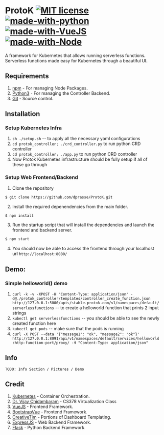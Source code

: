 # ProtoK [![MIT license](https://img.shields.io/badge/License-MIT-blue.svg)](https://lbesson.mit-license.org/) [![made-with-python](https://img.shields.io/badge/Made%20with-Python-1f425f.svg)](https://www.python.org/) [![made-with-VueJS](https://img.shields.io/badge/Made%20with-VueJS-1f425f.svg)](https://vuejs.org/) [![made-with-Node](https://img.shields.io/badge/Made%20with-Node-1f425f.svg)](https://nodejs.org/)



A framework for Kubernetes that allows running serverless functions.
Serverless functions made easy for Kubernetes through a beautiful UI.

## Requirements
1. [npm](https://www.npmjs.com/) - For managing Node Packages.
2. [Python3](https://www.python.org/download/releases/3.0/) - For managing the Controller Backend.
3. [Git](https://git-scm.com/) - Source control.

## Installation
### Setup Kubernetes Infra
1. `sh ./setup.sh` -- to apply all the necessary yaml configurations
2. `cd protok_controller; ./crd_controller.py` to run python CRD controller
3. `cd protok_controller; ./app.py` to run python CRD controller
4. Now Protok Kubernetes infrastructure should be fully setup if all of these go through

### Setup Web Frontend/Backend
1. Clone the repository 
```sh
$ git clone https://github.com/dprasse/ProtoK.git
```

2. Install the required depenendencies from the main folder.
```sh
$ npm install
```

3. Run the startup script that will install the dependencies and launch the frontend and backend server.
```sh
$ npm start
```

4. You should now be able to access the frontend through your localhost url `http://localhost:8080/`



## Demo:
### Simple helloworld() demo
1. `curl -k -v -XPOST -H "Content-Type: application/json" -d@./protok_controller/templates/controller_create_function.json http://127.0.0.1:5000/apis/stable.protok.com/v1/namespaces/default/serverlessfunctions` -- to create a helloworld function that prints 2 input strings
2. `kubectl get serverlessfunctions` -- you should be able to see the newly created function here
3. `kubectl get pods` -- make sure that the pods is running
4. `curl -X POST --data '{"message1": "ok", "message2": "ok"}' http://127.0.0.1:8091/api/v1/namespaces/default/services/helloworld:http-function-port/proxy/ -H "Content-Type: application/json"`

## Info
`TODO: Info Section / Pictures / Demo`



## Credit
1. [Kubernetes](https://kubernetes.io/) - Container Orchestration.
2. [Dr. Vijay Chidambaram](http://www.cs.utexas.edu/~vijay/) - CS378 Virtualization Class
3. [VueJS](https://vuejs.org/) - Frontend Framework.
4. [BootstrapVue](https://bootstrap-vue.js.org/) - Frontend Framework. 
5. [CreativeTim](https://www.creative-tim.com/) - Portions of Dashboard Templating.
6. [ExpressJS](https://expressjs.com/) - Web Backend Framework.
7. [Flask](https://www.fullstackpython.com/flask.html) - Python Backend Framework.